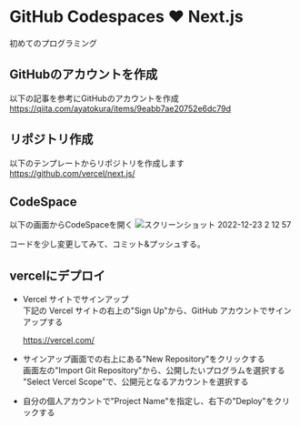 # GitHub Codespaces ♥️ Next.js
初めてのプログラミング

## GitHubのアカウントを作成
以下の記事を参考にGitHubのアカウントを作成  
https://qiita.com/ayatokura/items/9eabb7ae20752e6dc79d
## リポジトリ作成
以下のテンプレートからリポジトリを作成します  
https://github.com/vercel/next.js/

## CodeSpace
以下の画面からCodeSpaceを開く
![スクリーンショット 2022-12-23 2 12 57](https://user-images.githubusercontent.com/89256544/209189850-1ceeebf1-167d-4b6d-80ef-289022579e2a.png)

コードを少し変更してみて、コミット&プッシュする。

## vercelにデプロイ
- Vercel サイトでサインアップ  
下記の Vercel サイトの右上の"Sign Up"から、GitHub アカウントでサインアップする

  https://vercel.com/

- サインアップ画面での右上にある"New Repository"をクリックする  
画面左の"Import Git Repository"から、公開したいプログラムを選択する
"Select Vercel Scope"で、公開元となるアカウントを選択する

- 自分の個人アカウントで"Project Name"を指定し、右下の"Deploy"をクリックする
